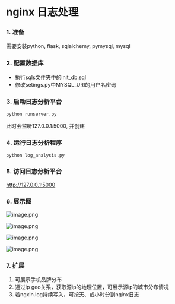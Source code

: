 # nginx 日志处理

### 1. 准备
需要安装python, flask, sqlalchemy, pymysql, mysql

### 2. 配置数据库
* 执行sqls文件夹中的init_db.sql
* 修改setings.py中MYSQL_URI的用户名密码

### 3. 启动日志分析平台
```
python runserver.py
```
此时会监听127.0.0.1:5000, 并创建

### 4. 运行日志分析程序
```
python log_analysis.py
```

### 5. 访问日志分析平台
http://127.0.0.1:5000

### 6. 展示图
![image.png](https://upload-images.jianshu.io/upload_images/1425939-ced724648f22c8eb.png?imageMogr2/auto-orient/strip%7CimageView2/2/w/1240)

![image.png](https://upload-images.jianshu.io/upload_images/1425939-b3fd5058a1289e01.png?imageMogr2/auto-orient/strip%7CimageView2/2/w/1240)

![image.png](https://upload-images.jianshu.io/upload_images/1425939-95afc919f428ea4f.png?imageMogr2/auto-orient/strip%7CimageView2/2/w/1240)

![image.png](https://upload-images.jianshu.io/upload_images/1425939-9042739c18bfeb05.png?imageMogr2/auto-orient/strip%7CimageView2/2/w/1240)

### 7. 扩展
1. 可展示手机品牌分布
2. 通过ip geo关系，获取源ip的地理位置，可展示源ip的城市分布情况
2. 若ngxin.log持续写入，可按天、或小时分割nginx日志